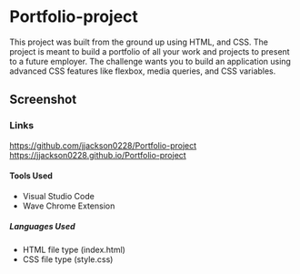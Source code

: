 # Portfolio-project

This project was built from the ground up using HTML, and CSS. The project is meant to build a portfolio of all your work and projects to present to a future employer. The challenge wants you to build an application using advanced CSS features like flexbox, media queries, and CSS variables.

## Screenshot


### Links
https://github.com/jjackson0228/Portfolio-project
https://jjackson0228.github.io/Portfolio-project
#### Tools Used
 - Visual Studio Code
 - Wave Chrome Extension

##### Languages Used
  - HTML  file type (index.html)
  - CSS  file type (style.css)

